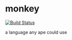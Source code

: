 # monkey
[![Build Status](https://travis-ci.org/andrewjesaitis/monkey.svg?branch=master)](https://travis-ci.org/andrewjesaitis/monkey)

a language any ape could use
